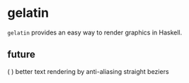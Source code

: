 gelatin
=======
`gelatin` provides an easy way to render graphics in Haskell.

future
------
( ) better text rendering by anti-aliasing straight beziers
